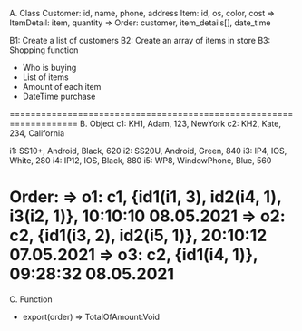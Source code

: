 A. Class 
Customer: id, name, phone, address
Item: 	  id, os, color, cost
=> ItemDetail: item, quantity
=> Order: customer, item_details[], date_time

B1: Create a list of customers
B2: Create an array of items in store
B3: Shopping function
+ Who is buying
+ List of items
+ Amount of each item
+ DateTime purchase

===================================================================
B. Object
c1: KH1, Adam, 123, NewYork 
c2: KH2, Kate, 234, California

i1: SS10+, Android, Black, 620
i2: SS20U, Android, Green, 840
i3: IP4, IOS, White, 280
i4: IP12, IOS, Black, 880
i5: WP8, WindowPhone, Blue, 560

Order:
=> o1: c1, {id1(i1, 3), id2(i4, 1), i3(i2, 1)}, 10:10:10 08.05.2021
=> o2: c2, {id1(i3, 2), id2(i5, 1)}, 20:10:12 07.05.2021
=> o3: c2, {id1(i4, 1)}, 09:28:32 08.05.2021
===================================================================
C. Function 
+ export(order) => TotalOfAmount:Void